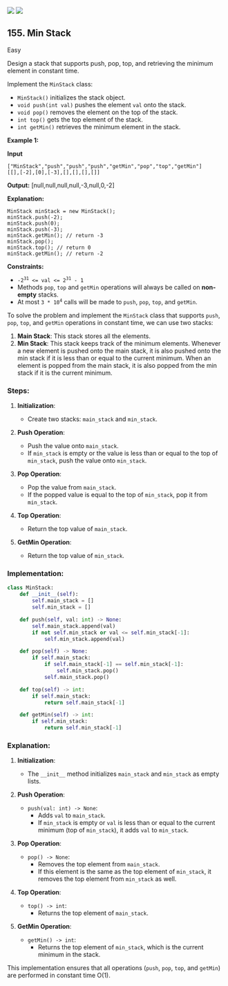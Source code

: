 [![](https://img.shields.io/github/stars/LeetCode-in-Python/LeetCode-in-Python?label=Stars&style=flat-square)](https://github.com/LeetCode-in-Python/LeetCode-in-Python)
[![](https://img.shields.io/github/forks/LeetCode-in-Python/LeetCode-in-Python?label=Fork%20me%20on%20GitHub%20&style=flat-square)](https://github.com/LeetCode-in-Python/LeetCode-in-Python/fork)

## 155\. Min Stack

Easy

Design a stack that supports push, pop, top, and retrieving the minimum element in constant time.

Implement the `MinStack` class:

*   `MinStack()` initializes the stack object.
*   `void push(int val)` pushes the element `val` onto the stack.
*   `void pop()` removes the element on the top of the stack.
*   `int top()` gets the top element of the stack.
*   `int getMin()` retrieves the minimum element in the stack.

**Example 1:**

**Input**

    ["MinStack","push","push","push","getMin","pop","top","getMin"]
    [[],[-2],[0],[-3],[],[],[],[]]

**Output:** [null,null,null,null,-3,null,0,-2]

**Explanation:**

    MinStack minStack = new MinStack();
    minStack.push(-2);
    minStack.push(0);
    minStack.push(-3);
    minStack.getMin(); // return -3
    minStack.pop();
    minStack.top(); // return 0
    minStack.getMin(); // return -2 

**Constraints:**

*   <code>-2<sup>31</sup> <= val <= 2<sup>31</sup> - 1</code>
*   Methods `pop`, `top` and `getMin` operations will always be called on **non-empty** stacks.
*   At most <code>3 * 10<sup>4</sup></code> calls will be made to `push`, `pop`, `top`, and `getMin`.

To solve the problem and implement the `MinStack` class that supports `push`, `pop`, `top`, and `getMin` operations in constant time, we can use two stacks:

1. **Main Stack**: This stack stores all the elements.
2. **Min Stack**: This stack keeps track of the minimum elements. Whenever a new element is pushed onto the main stack, it is also pushed onto the min stack if it is less than or equal to the current minimum. When an element is popped from the main stack, it is also popped from the min stack if it is the current minimum.

### Steps:

1. **Initialization**:
   - Create two stacks: `main_stack` and `min_stack`.

2. **Push Operation**:
   - Push the value onto `main_stack`.
   - If `min_stack` is empty or the value is less than or equal to the top of `min_stack`, push the value onto `min_stack`.

3. **Pop Operation**:
   - Pop the value from `main_stack`.
   - If the popped value is equal to the top of `min_stack`, pop it from `min_stack`.

4. **Top Operation**:
   - Return the top value of `main_stack`.

5. **GetMin Operation**:
   - Return the top value of `min_stack`.

### Implementation:

```python
class MinStack:
    def __init__(self):
        self.main_stack = []
        self.min_stack = []

    def push(self, val: int) -> None:
        self.main_stack.append(val)
        if not self.min_stack or val <= self.min_stack[-1]:
            self.min_stack.append(val)

    def pop(self) -> None:
        if self.main_stack:
            if self.main_stack[-1] == self.min_stack[-1]:
                self.min_stack.pop()
            self.main_stack.pop()

    def top(self) -> int:
        if self.main_stack:
            return self.main_stack[-1]

    def getMin(self) -> int:
        if self.min_stack:
            return self.min_stack[-1]
```

### Explanation:

1. **Initialization**:
   - The `__init__` method initializes `main_stack` and `min_stack` as empty lists.

2. **Push Operation**:
   - `push(val: int) -> None`: 
     - Adds `val` to `main_stack`.
     - If `min_stack` is empty or `val` is less than or equal to the current minimum (top of `min_stack`), it adds `val` to `min_stack`.

3. **Pop Operation**:
   - `pop() -> None`: 
     - Removes the top element from `main_stack`.
     - If this element is the same as the top element of `min_stack`, it removes the top element from `min_stack` as well.

4. **Top Operation**:
   - `top() -> int`: 
     - Returns the top element of `main_stack`.

5. **GetMin Operation**:
   - `getMin() -> int`: 
     - Returns the top element of `min_stack`, which is the current minimum in the stack.

This implementation ensures that all operations (`push`, `pop`, `top`, and `getMin`) are performed in constant time O(1).